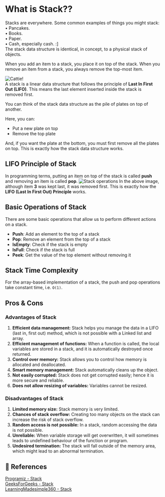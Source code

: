
# What is Stack??
Stacks are everywhere. Some common examples of things you might stack:\
•  Pancakes.\
•  Books.\
•  Paper.\
•  Cash, especially cash. :]\
The stack data structure is identical, in concept, to a physical stack of objects. 

When you add an item to a stack, you place it on top of the stack. When you remove an item from a stack, you always remove the top-most item.

![Cattie!](https://media1.giphy.com/media/aOqVDcqUQt1BK/200.gif)\
A stack is a linear data structure that follows the principle of  **Last In First Out (LIFO)**. This means the last element inserted inside the stack is removed first.

You can think of the stack data structure as the pile of plates on top of another.

Here, you can:
-   Put a new plate on top
-   Remove the top plate

And, if you want the plate at the bottom, you must first remove all the plates on top. This is exactly how the stack data structure works.



## LIFO Principle of Stack
In programming terms, putting an item on top of the stack is called **push** and removing an item is called **pop**.
![Stack operations](https://cdn.programiz.com/sites/tutorial2program/files/stack.png)
In the above image, although item **3** was kept last, it was removed first. This is exactly how the **LIFO (Last In First Out) Principle** works.

## Basic Operations of Stack

There are some basic operations that allow us to perform different actions on a stack.

-   **Push**: Add an element to the top of a stack
-   **Pop**: Remove an element from the top of a stack
-   **IsEmpty**: Check if the stack is empty
-   **IsFull**: Check if the stack is full
-   **Peek**: Get the value of the top element without removing it

## Stack Time Complexity

For the array-based implementation of a stack, the push and pop operations take constant time, i.e.  `O(1)`.

## Pros & Cons
### Advantages of Stack

1.  **Efficient data management:** Stack helps you manage the data in a LIFO (last in, first out) method, which is not possible with a Linked list and array.
2.  **Efficient management of functions:** When a function is called, the local variables are stored in a stack, and it is automatically destroyed once returned.
3.  **Control over memory:** Stack allows you to control how memory is allocated and deallocated.
4.  **Smart memory management:** Stack automatically cleans up the object.
5.  **Not easily corrupted:** Stack does not get corrupted easily; hence it is more secure and reliable.
6.  **Does not allow resizing of variables:** Variables cannot be resized.

### Disadvantages of Stack

1.  **Limited memory size:** Stack memory is very limited.
2.  **Chances of stack overflow:** Creating too many objects on the stack can increase the risk of stack overflow.
3.  **Random access is not possible:** In a stack, random accessing the data is not possible.
4.  **Unreliable:** When variable storage will get overwritten, it will sometimes leads to undefined behaviour of the function or program.
5.  **Undesired termination:** The stack will fall outside of the memory area, which might lead to an abnormal termination.

## 📒 References 

[Programiz - Stack](https://www.programiz.com/dsa/stack)\
[GeeksForGeeks - Stack](https://www.geeksforgeeks.org/stack-data-structure/)\
[LearningMadesimple360 - Stack](https://learningmadesimple360.blogspot.com/2021/08/advantages-and-disadvantages-of-stack.html)
